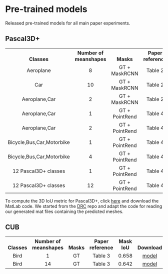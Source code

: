 # Pre-trained models
Released pre-trained models for all main paper experiments.
## Pascal3D+
<table>
<!-- TABLE BODY -->
<tbody>
<!-- TABLE HEADER -->
<th valign="bottom">Classes</th>
<th valign="bottom">Number of<br/>meanshapes</th>
<th valign="bottom">Masks</th>
<th valign="bottom">Paper<br/>reference</th>
<th valign="bottom">3D<br/>IoU</th>
<th valign="bottom">Download</th>
<!-- ROW: aeroplane 8 meanshapes -->
<tr>
<td align="center">Aeroplane</td>
<td align="center">8</td>
<td align="center">GT + MaskRCNN</td>
<td align="center">Table 2</td>
<td align="center">0.460</td>
<td align="center"><a href="https://ailb-web.ing.unimore.it/publicfiles/drive/3DV 2021 - mcmr/pretrained_weights/Table_2/aeroplane_8_meanshapes/net_latest.pth">model</a></td>
</tr>
<!-- ROW: car 10 meanshapes -->
<tr>
<td align="center">Car</td>
<td align="center">10</td>
<td align="center">GT + MaskRCNN</td>
<td align="center">Table 2</td>
<td align="center">0.684</td>
<td align="center"><a href="https://ailb-web.ing.unimore.it/publicfiles/drive/3DV 2021 - mcmr/pretrained_weights/Table_2/car_10_meanshapes/net_latest.pth">model</a></td>
</tr>
<!-- ROW: aeroplane+car 2 meanshapes -->
<tr>
<td align="center">Aeroplane,Car</td>
<td align="center">2</td>
<td align="center">GT + MaskRCNN</td>
<td align="center">Table 2</td>
<td align="center">0.567</td>
<td align="center"><a href="https://ailb-web.ing.unimore.it/publicfiles/drive/3DV 2021 - mcmr/pretrained_weights/Table_2/aereoplane_car_2_meanshapes/net_latest.pth">model</a></td>
</tr>
<!-- ROW: aeroplane+car 1 meanshape -->
<tr>
<td align="center">Aeroplane,Car</td>
<td align="center">1</td>
<td align="center">GT + PointRend</td>
<td align="center">Table 4</td>
<td align="center">0.532</td>
<td align="center"><a href="https://ailb-web.ing.unimore.it/publicfiles/drive/3DV 2021 - mcmr/pretrained_weights/Table_4/aeroplane_car_1_meanshape/net_latest.pth">model</a></td>
</tr>
<!-- ROW: aeroplane+car 2 meanshapes -->
<tr>
<td align="center">Aeroplane,Car</td>
<td align="center">2</td>
<td align="center">GT + PointRend</td>
<td align="center">Table 4</td>
<td align="center">0.552</td>
<td align="center"><a href="https://ailb-web.ing.unimore.it/publicfiles/drive/3DV 2021 - mcmr/pretrained_weights/Table_4/aeroplane_car_2_meanshapes/net_latest.pth">model</a></td>
</tr>
<!-- ROW: bicycle+bus+car+motorbike classes 1 meanshape -->
<tr>
<td align="center">Bicycle,Bus,Car,Motorbike</td>
<td align="center">1</td>
<td align="center">GT + PointRend</td>
<td align="center">Table 4</td>
<td align="center">0.517</td>
<td align="center"><a href="https://ailb-web.ing.unimore.it/publicfiles/drive/3DV 2021 - mcmr/pretrained_weights/Table_4/bicycle_bus_car_motorbike_1_meanshape/net_latest.pth">model</a></td>
</tr>
<!-- ROW: bicycle+bus+car+motorbike classes 4 meanshapes -->
<tr>
<td align="center">Bicycle,Bus,Car,Motorbike</td>
<td align="center">4</td>
<td align="center">GT + PointRend</td>
<td align="center">Table 4</td>
<td align="center">0.543</td>
<td align="center"><a href="https://ailb-web.ing.unimore.it/publicfiles/drive/3DV 2021 - mcmr/pretrained_weights/Table_4/bicycle_bus_car_motorbike_4_meanshapes/net_latest.pth">model</a></td>
</tr>
<!-- ROW: 12 Pascal3D+ classes 1 meanshape -->
<tr>
<td align="center">12 Pascal3D+ classes</td>
<td align="center">1</td>
<td align="center">GT + PointRend</td>
<td align="center">Table 4</td>
<td align="center">0.409</td>
<td align="center"><a href="https://ailb-web.ing.unimore.it/publicfiles/drive/3DV 2021 - mcmr/pretrained_weights/Table_4/12_pascal_classes_1_meanshape/net_latest.pth">model</a></td>
</tr>
<!-- ROW: 12 Pascal3D+ classes 12 meanshapes -->
<tr>
<td align="center">12 Pascal3D+ classes</td>
<td align="center">12</td>
<td align="center">GT + PointRend</td>
<td align="center">Table 4</td>
<td align="center">0.425</td>
<td align="center"><a href="https://ailb-web.ing.unimore.it/publicfiles/drive/3DV 2021 - mcmr/pretrained_weights/Table_4/12_pascal_classes_12_meanshapes/net_latest.pth">model</a></td>
</tr>
</tbody>
</table>

To compute the 3D IoU metric for Pascal3D+, click [here](https://ailb-web.ing.unimore.it/publicfiles/drive/3DV%202021%20-%20mcmr/drc-code-for-mcmr.zip) and download the MatLab code. We started from the [DRC](https://github.com/shubhtuls/drc) repo and adapt the code for reading our generated mat files containing the predicted meshes.

## CUB
<table>
<!-- TABLE BODY -->
<tbody>
<!-- TABLE HEADER -->
<th valign="bottom">Classes</th>
<th valign="bottom">Number of<br/>meanshapes</th>
<th valign="bottom">Masks</th>
<th valign="bottom">Paper<br/>reference</th>
<th valign="bottom">Mask<br/>IoU</th>
<th valign="bottom">Download</th>
<!-- ROW: bird 1 meanshape -->
<tr>
<td align="center">Bird</td>
<td align="center">1</td>
<td align="center">GT</td>
<td align="center">Table 3</td>
<td align="center">0.658</td>
<td align="center"><a href="https://ailb-web.ing.unimore.it/publicfiles/drive/3DV 2021 - mcmr/pretrained_weights/Table_3/CUB_1_meanshape/net_latest.pth">model</a></td>
</tr>
<!-- ROW: bird 14 meanshape -->
<tr>
<td align="center">Bird</td>
<td align="center">14</td>
<td align="center">GT</td>
<td align="center">Table 3</td>
<td align="center">0.642</td>
<td align="center"><a href="https://ailb-web.ing.unimore.it/publicfiles/drive/3DV 2021 - mcmr/pretrained_weights/Table_3/CUB_14_meanshapes/net_latest.pth">model</a></td>
</tr>
</tbody>
</table>
